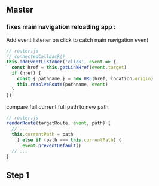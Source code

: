 ## Master

### fixes main navigation reloading app :

Add event listener on click to catch main navigation event

```javascript
// router.js
// connectedCallback()
this.addEventListener('click', event => {
  const href = this.getLinkHref(event.target)
  if (href) {
    const { pathname } = new URL(href, location.origin)
    this.resolveRoute(pathname, event)
  }
})
```

compare full current full path to new path

```javascript
// router.js
renderRoute(targetRoute, event, path) {
  // ...
  this.currentPath = path
    } else if (path === this.currentPath) {
      event.preventDefault()
  // ...
}

```

## Step 1
